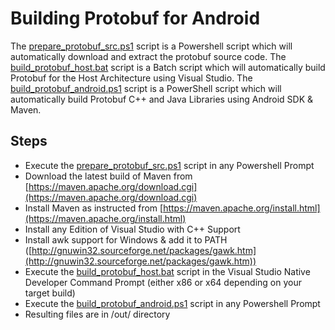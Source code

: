 # Building Protobuf for Android

The [prepare_protobuf_src.ps1](prepare_protobuf_src.ps1) script is a Powershell script which will automatically download and extract the protobuf source code.
The [build_protobuf_host.bat](build_protobuf_host.bat) script is a Batch script which will automatically build Protobuf for the Host Architecture using Visual Studio.
The [build_protobuf_android.ps1](build_protobuf_android.ps1) script is a PowerShell script which will automatically build Protobuf C++ and Java Libraries using Android SDK & Maven.

## Steps
  - Execute the [prepare_protobuf_src.ps1](prepare_protobuf_src.ps1) script in any Powershell Prompt
  - Download the latest build of Maven from [https://maven.apache.org/download.cgi](https://maven.apache.org/download.cgi)
  - Install Maven as instructed from [https://maven.apache.org/install.html](https://maven.apache.org/install.html)
  - Install any Edition of Visual Studio with C++ Support
  - Install awk support for Windows & add it to PATH ([http://gnuwin32.sourceforge.net/packages/gawk.htm](http://gnuwin32.sourceforge.net/packages/gawk.htm))
  - Execute the [build_protobuf_host.bat](build_protobuf_host.bat) script in the Visual Studio Native Developer Command Prompt (either x86 or x64 depending on your target build)
  - Execute the [build_protobuf_android.ps1](build_protobuf_android.ps1) script in any Powershell Prompt
  - Resulting files are in /out/ directory
